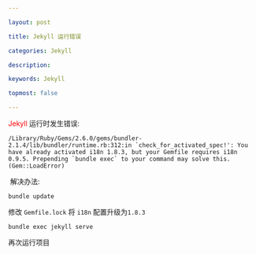 ```yaml
---

layout: post

title: Jekyll 运行错误

categories: Jekyll

description: 

keywords: Jekyll

topmost: false

---
```


 <font color= "red">Jekyll</font> 运行时发生错误:

```shell
/Library/Ruby/Gems/2.6.0/gems/bundler-2.1.4/lib/bundler/runtime.rb:312:in `check_for_activated_spec!': You have already activated i18n 1.8.3, but your Gemfile requires i18n 0.9.5. Prepending `bundle exec` to your command may solve this. (Gem::LoadError)
```

​	解决办法:

```shell
bundle update
```

 修改 `Gemfile.lock` 将 `i18n` 配置升级为`1.8.3`

```shell
bundle exec jekyll serve
```

再次运行项目